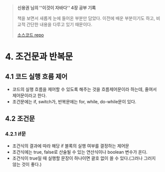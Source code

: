 > **신용권 님의 ''이것이 자바다'' 4장 공부 기록**
>
> 책을 보면서 새롭게 눈에 들어온 부분만 담았다. 이전에 배운 부분이기도 하고, 비교적 간단한 내용을 다루고 있기 때문이다.
>
> [소스코드 repo](https://github.com/tilsong/TIL/tree/main/thisisjava/thisisjava_mySource)



# 4. 조건문과 반복문

## 4.1 코드 실행 흐름 제어

- 코드의 실행 흐름을 제어할 수 있도록 해주는 것을 흐름제어문이라 하는데, 줄여서 제어문이라고 한다.
- 조건문에는 if, switch가, 반복문에는 for, while, do-while문이 있다.



## 4.2 조건문



### 4.2.1 if문

- 조건식의 결과에 따라 해당 if 블록의 실행 여부를 결정하는 제어문
- 조건식에는 true, false로 산술될 수 있는 연산식이나 boolean 변수가 온다.
- 조건식이 true일 때 실행할 문장이 하나이면 괄호 없이 쓸 수 있다.(그러나 그러지 않는 것이 좋다.)

